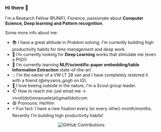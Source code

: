 ### Hi there 👋

I'm a Research Fellow @UNIFI, Florence, passionate about **Computer Science, Deep learning and Pattern recognition**.

Some more info about me:

- 📚 I have a great attitude in *Problem solving*, I'm currently building high productivity habits for *time management* and *deep work*.
- 🔭 I’m currently looking for **Deep Learning** works that stimulate me (even a PhD)!
- 🌱 I’m currently learning **NLP/scientific-paper embedding/table Information Extraction** state-of-the-art
- 💡 I'm the owner of a VW LT 28 van and I have completely restored it with a friend (@myvanis_gogh on IG).
- 🌱 I love beeing outside in the nature, I'm a Scout group leader.
- 📫 How to reach me: just email me -> vivoli(dot)emanuele(at)gmail(dot)com
- 😄 Pronouns: He/Him
- ⚡ Fun fact: I have a new fixation every (or every other) month/months. Recently I'm building high productivity habits! 


<div align="center">

![GitHub Contributions](https://github-readme-stats.vercel.app/api?username=emanuelevivoli&show_icons=true&title_color=fff&icon_color=79ff97&text_color=9f9f9f&bg_color=151515)

</div>


